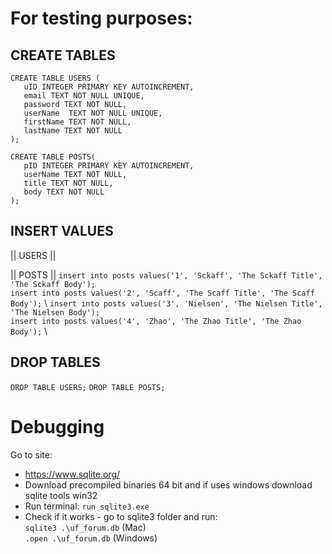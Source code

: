# For testing purposes:
## CREATE TABLES
```
CREATE TABLE USERS (
   uID INTEGER PRIMARY KEY AUTOINCREMENT,
   email TEXT NOT NULL UNIQUE,
   password TEXT NOT NULL,
   userName  TEXT NOT NULL UNIQUE,
   firstName TEXT NOT NULL,
   lastName TEXT NOT NULL
);
```
```
CREATE TABLE POSTS(
   pID INTEGER PRIMARY KEY AUTOINCREMENT,
   userName TEXT NOT NULL,
   title TEXT NOT NULL,
   body TEXT NOT NULL
);
```

## INSERT VALUES
|| USERS ||


|| POSTS ||
`insert into posts values('1', 'Sckaff', 'The Sckaff Title', 'The Sckaff Body');` \
`insert into posts values('2', 'Scaff', 'The Scaff Title', 'The Scaff Body');` \ 
`insert into posts values('3', 'Nielsen', 'The Nielsen Title', 'The Nielsen Body');` \
`insert into posts values('4', 'Zhao', 'The Zhao Title', 'The Zhao Body');` \

## DROP TABLES
`DROP TABLE USERS;`
`DROP TABLE POSTS;`

# Debugging
Go to site:
- https://www.sqlite.org/
- Download precompiled binaries 64 bit and if uses windows download sqlite tools win32
- Run terminal: 
    `run sqlite3.exe`
- Check if it works - go to sqlite3 folder and run: \
    `sqlite3 .\uf_forum.db` (Mac) \
    `.open .\uf_forum.db` (Windows)